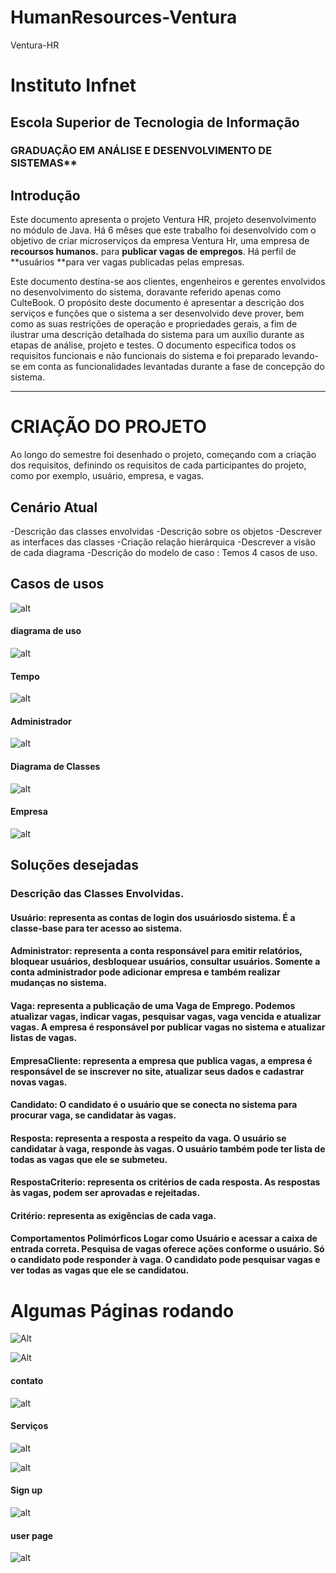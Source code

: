 # HumanResources-Ventura
Ventura-HR

#  Instituto Infnet 

## Escola Superior de Tecnologia de Informação

###  GRADUAÇÃO EM ANÁLISE E DESENVOLVIMENTO DE SISTEMAS**

## Introdução
Este documento apresenta o projeto Ventura HR, projeto desenvolvimento no módulo de Java. 
Há 6 mêses que este trabalho foi desenvolvido com o objetivo de criar  microserviços da empresa Ventura Hr, uma empresa de **recoursos humanos.** para **publicar vagas de empregos**.
Há perfil de **usuários **para ver vagas publicadas pelas empresas. 

Este documento destina-se aos clientes, engenheiros e gerentes envolvidos no desenvolvimento do sistema, doravante referido apenas como CulteBook. O propósito deste documento é apresentar a descrição dos serviços e funções que o sistema a ser desenvolvido deve prover, bem como as suas restrições de operação e propriedades gerais, a fim de ilustrar uma descrição detalhada do sistema para um auxílio durante as etapas de análise, projeto e testes. O documento especifica todos os requisitos funcionais e não funcionais do sistema e foi preparado levando-se em conta as funcionalidades levantadas durante a fase de concepção do sistema.

___________________________________________________________________
# CRIAÇÃO DO PROJETO
Ao longo do semestre foi desenhado o projeto, começando com a criação dos requisitos, definindo os requisitos de cada participantes do projeto, como por exemplo, usuário, empresa, e vagas. 

## Cenário Atual

-Descrição das classes envolvidas 
-Descrição sobre os objetos 
-Descrever as interfaces das classes 
-Criação relação hierárquica 
-Descrever a visão de cada diagrama 
-Descrição do modelo de caso : Temos 4 casos de uso.
## Casos de usos 
![alt](https://github.com/nmparfait/HumanResources-Ventura/blob/master/ventura-img/Candidato.JPG?raw=true)
#### diagrama de uso 

![alt](![alt](https://github.com/nmparfait/HumanResources-Ventura/blob/master/ventura-img/diagrama%20de%20uso.JPG?raw=true))

#### Tempo 
![alt](https://github.com/nmparfait/HumanResources-Ventura/blob/master/ventura-img/Tempo.JPG?raw=true)

#### Administrador 
![alt](https://github.com/nmparfait/HumanResources-Ventura/blob/master/ventura-img/administrator.JPG?raw=true)

#### Diagrama de Classes 
![alt](https://github.com/nmparfait/HumanResources-Ventura/blob/master/ventura-img/DiagramDeClass.JPG?raw=true)

####  Empresa 
![alt](https://github.com/nmparfait/HumanResources-Ventura/blob/master/ventura-img/Empresa.JPG?raw=true)

## Soluções desejadas 
### Descrição das Classes Envolvidas.
#### Usuário: representa as contas de login dos usuáriosdo sistema. É a classe-base para ter acesso ao sistema.

#### Administrator: representa a conta responsável para emitir relatórios, bloquear usuários, desbloquear usuários, consultar usuários. Somente a conta administrador pode adicionar empresa e também realizar mudanças no sistema.

#### Vaga: representa a publicação de uma Vaga de Emprego. Podemos atualizar vagas, indicar vagas, pesquisar vagas, vaga vencida e atualizar vagas. A empresa é responsável por publicar vagas no sistema e atualizar listas de vagas.

#### EmpresaCliente: representa a empresa que publica vagas, a empresa é responsável de se inscrever no site, atualizar seus dados e cadastrar novas vagas.

#### Candidato: O candidato é o usuário que se conecta no sistema para procurar vaga, se candidatar às vagas.

#### Resposta: representa a resposta a respeito da vaga. O usuário se candidatar à vaga, responde às vagas. O usuário também pode ter lista de todas as vagas que ele se submeteu.

#### RespostaCriterio: representa os critérios de cada resposta. As respostas às vagas, podem ser aprovadas e rejeitadas.

#### Critério: representa as exigências de cada vaga.

#### Comportamentos Polimórficos Logar como Usuário e acessar a caixa de entrada correta. Pesquisa de vagas oferece ações conforme o usuário. Só o candidato pode responder à vaga. O candidato pode pesquisar vagas e ver todas as vagas que ele se candidatou.
# Algumas Páginas rodando
![Alt](https://github.com/nmparfait/HumanResources-Ventura/blob/master/ventura-img/About.JPG?raw=true)

![Alt](https://github.com/nmparfait/HumanResources-Ventura/blob/master/ventura-img/login-page.JPG?raw=true)

#### contato
![alt](https://github.com/nmparfait/HumanResources-Ventura/blob/master/ventura-img/contact.JPG?raw=true)

#### Serviços 

![alt](https://github.com/nmparfait/HumanResources-Ventura/blob/master/ventura-img/service.JPG?raw=true)

![alt](https://github.com/nmparfait/HumanResources-Ventura/blob/master/ventura-img/share%20vaga.JPG?raw=true)

#### Sign up 

![alt](https://github.com/nmparfait/HumanResources-Ventura/blob/master/ventura-img/sign%20up.JPG?raw=true)

#### user page 
![alt](https://github.com/nmparfait/HumanResources-Ventura/blob/master/ventura-img/userpage.JPG?raw=true)

